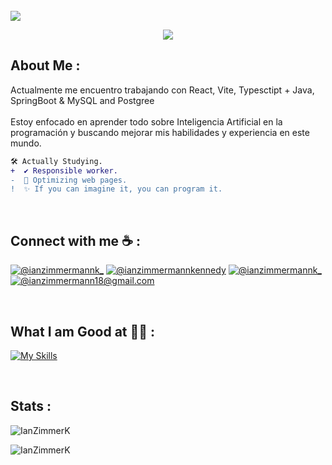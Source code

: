 
<br>

<img src="https://readme-typing-svg.herokuapp.com/?font=Roboto&weight=900&size=40=true&vCenter=true&width=500&height=70&duration=4000&color=B3B3B3&lines=Hi+There!+👋;+I'm+IanZimmermann!;" />

<p align="center">
  <img src="https://readme-typing-svg.herokuapp.com?font=ROBOT&duration=2500&size=20&color=39FF14&background=000000&center=true&vCenter=true&width=490&lines=%3E+I'm+a+Future+Full+Stack+Developer.">
</p>


## About Me :

Actualmente me encuentro trabajando con React, Vite, Typesctipt + Java, SpringBoot & MySQL and Postgree
<br>
<br>
Estoy enfocado en aprender todo sobre Inteligencia Artificial en la programación y buscando mejorar mis habilidades y experiencia en este mundo.

```diff
🛠️ Actually Studying.
+  ✔️ Responsible worker.
-  🚀 Optimizing web pages.
!  ✨ If you can imagine it, you can program it. 
```

<br>

## Connect with me ☕ :

[![@ianzimmermannk_](https://img.icons8.com/fluency/48/000000/instagram-new.png "@ianzimmermannk_")](https://instagram.com/ianzimmermannk_) 
[![@ianzimmermannkennedy](https://img.icons8.com/fluency/48/000000/facebook.png "@ianzimmermannk_")](https://www.facebook.com/ian.zimmermann.9/) 
[![@ianzimmermannk_](https://img.icons8.com/fluency/48/000000/linkedin.png "@ianzimmermannk_")](https://www.linkedin.com/in/ianzimmermannk) 
[![@ianzimmermann18@gmail.com](https://img.icons8.com/fluency/48/000000/apple-mail.png "@ianzimmermann18@gmail.com")](ianzimmermann18@gmail.com)

<br>

## What I am Good at 🧑‍💻 :
[![My Skills](https://skillicons.dev/icons?i=js,html,css,cs,java,mysql,mongodb,nodejs,php,postman,py,react,tailwind&perline=5)](https://skillicons.dev)

<br>

## Stats :
<p><img src="https://github-readme-stats.vercel.app/api/top-langs?username=IanZimmerK&show_icons=true&theme=dracula&locale=en&layout=compact" alt="IanZimmerK" /></p>

</p><img src="https://github-readme-stats.vercel.app/api?username=IanZimmerK&show_icons=true&theme=dracula&cache_seconds=1800&locale=en" alt="IanZimmerK" /></p>
